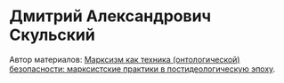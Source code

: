 # Дмитрий Александрович Скульский

Автор материалов: [Марксизм как техника (онтологической) безопасности: марксистские практики в постидеологическую эпоху](f401f93b-7708-4e4f-ad2e-cc1007dbb1db.md).
